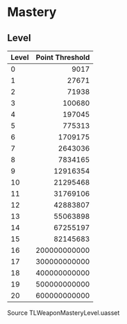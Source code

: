 # Mastery

## Level

Level | Point Threshold
--- | ---:
0 | 9017
1 | 27671
2 | 71938
3 | 100680
4 | 197045
5 | 775313
6 | 1709175
7 | 2643036
8 | 7834165
9 | 12916354
10 | 21295468
11 | 31769106
12 | 42883807
13 | 55063898
14 | 67255197
15 | 82145683
16 | 200000000000
17 | 300000000000
18 | 400000000000
19 | 500000000000
20 | 600000000000

Source TLWeaponMasteryLevel.uasset